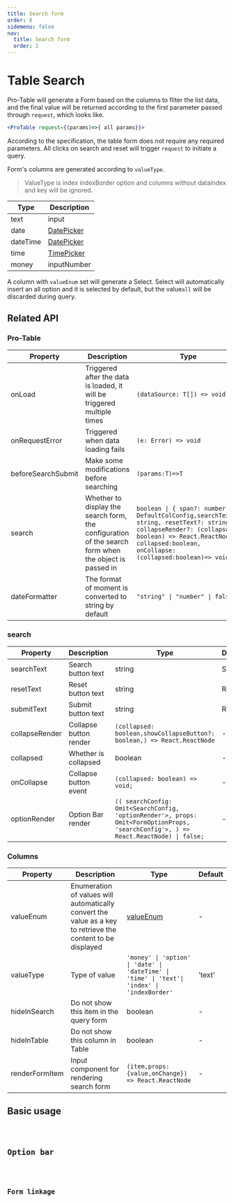 ```yaml
---
title: Search form
order: 8
sidemenu: false
nav:
  title: Search form
  order: 2
---
```


# Table Search

Pro-Table will generate a Form based on the columns to filter the list data, and the final value will be returned according to the first parameter passed through `request`, which looks like.

```jsx | pure
<ProTable request={(params)=>{ all params}}>
```

According to the specification, the table form does not require any required parameters. All clicks on search and reset will trigger `request` to initiate a query.

Form's columns are generated according to `valueType`.

> ValueType is index indexBorder option and columns without dataIndex and key will be ignored.

| Type | Description |
| --- | --- |
| text | input |
| date | [DatePicker](https://ant.design/components/date-picker-cn/) |
| dateTime | [DatePicker](https://ant.design/components/date-picker-cn/#components-date-picker-demo-time) |
| time | [TimePicker](https://ant.design/components/time-picker-cn/) |
| money | inputNumber |

A column with `valueEnum` set will generate a Select. Select will automatically insert an all option and it is selected by default, but the value`all` will be discarded during query.

## Related API

### Pro-Table

| Property | Description | Type | Default |
| --- | --- | --- | --- |
| onLoad | Triggered after the data is loaded, it will be triggered multiple times | `(dataSource: T[]) => void` | - |
| onRequestError | Triggered when data loading fails | `(e: Error) => void` | - |
| beforeSearchSubmit | Make some modifications before searching | `(params:T)=>T` | - |
| search | Whether to display the search form, the configuration of the search form when the object is passed in | `boolean \| { span?: number \| DefaultColConfig,searchText?: string, resetText?: string, collapseRender?: (collapsed: boolean) => React.ReactNode, collapsed:boolean, onCollapse: (collapsed:boolean)=> void }` | true |
| dateFormatter | The format of moment is converted to string by default | `"string" \| "number" \| false` | string |

### search

| Property | Description | Type | Default |
| --- | --- | --- | --- |
| searchText | Search button text | string | Search |
| resetText | Reset button text | string | Reset |
| submitText | Submit button text | string | Reset |
| collapseRender | Collapse button render | `(collapsed: boolean,showCollapseButton?: boolean,) => React.ReactNode` | - |
| collapsed | Whether is collapsed | boolean | - |
| onCollapse | Collapse button event | `(collapsed: boolean) => void;` | - |
| optionRender | Option Bar render | `(( searchConfig: Omit<SearchConfig, 'optionRender'>, props: Omit<FormOptionProps, 'searchConfig'>, ) => React.ReactNode) \| false;` | - |

### Columns

| Property | Description | Type | Default |
| --- | --- | --- | --- |
| valueEnum | Enumeration of values will automatically convert the value as a key to retrieve the content to be displayed | [valueEnum](#valueEnum) | - |
| valueType | Type of value | `'money' \| 'option' \| 'date' \| 'dateTime' \| 'time' \| 'text'\| 'index' \| 'indexBorder'` | 'text' |
| hideInSearch | Do not show this item in the query form | boolean | - |
| hideInTable | Do not show this column in Table | boolean | - |
| renderFormItem | Input component for rendering search form | `(item,props:{value,onChange}) => React.ReactNode` | - |

## Basic usage

<code src="./demo/search.tsx" />

## Option bar

<code src="./demo/search_option.tsx" />

## Form linkage

<code src="./demo/linkage_form.tsx" />
